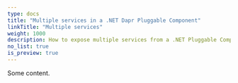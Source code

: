 ```yaml
---
type: docs
title: "Multiple services in a .NET Dapr Pluggable Component"
linkTitle: "Multiple services"
weight: 1000
description: How to expose multiple services from a .NET Pluggable Component
no_list: true
is_preview: true
---
```


Some content.